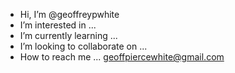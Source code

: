 -  Hi, I’m @geoffreypwhite
-  I’m interested in ...
-  I’m currently learning ...
-  I’m looking to collaborate on ...
-  How to reach me ... geoffpiercewhite@gmail.com

<!---
geoffreypwhite/geoffreypwhite is a ✨ special ✨ repository because its `README.md` (this file) appears on your GitHub profile.
You can click the Preview link to take a look at your changes.
--->
